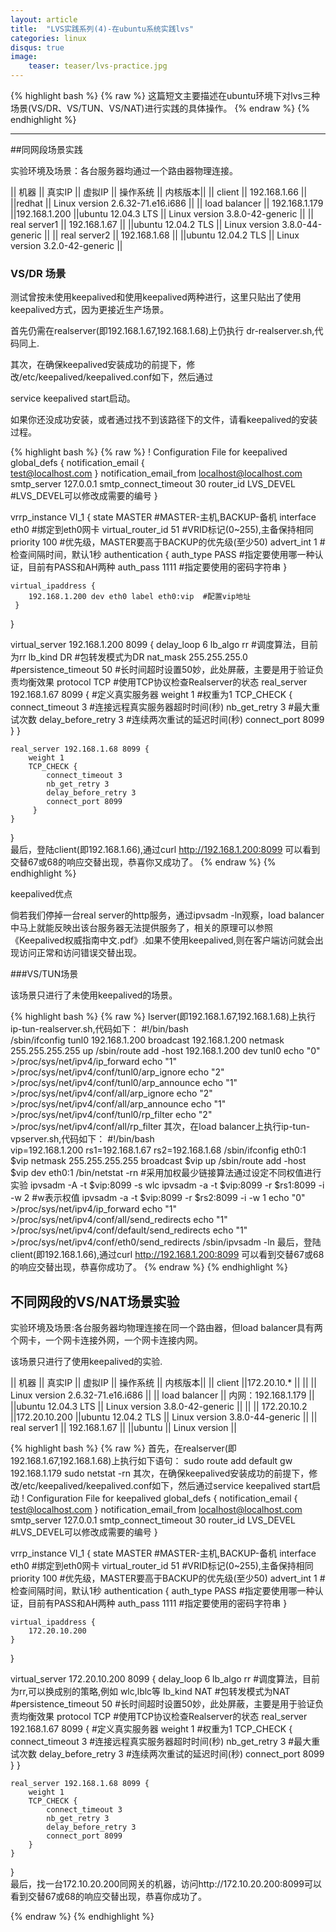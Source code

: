```yaml
---
layout: article
title:  "LVS实践系列(4)-在ubuntu系统实践lvs"
categories: linux
disqus: true
image:
    teaser: teaser/lvs-practice.jpg
---
```


{% highlight bash %}
{% raw %}
这篇短文主要描述在ubuntu环境下对lvs三种场景(VS/DR、VS/TUN、VS/NAT)进行实践的具体操作。
{% endraw %}
{% endhighlight %}

---

##同网段场景实践

实验环境及场景：各台服务器均通过一个路由器物理连接。

|| 机器 || 真实IP || 虚拟IP || 操作系统 || 内核版本||
|| client || 192.168.1.66 || ||redhat || Linux version 2.6.32-71.e16.i686 || 
|| load balancer || 192.168.1.179 ||192.168.1.200 ||ubuntu 12.04.3 LTS || Linux version 3.8.0-42-generic || 
|| real server1 || 192.168.1.67 || ||ubuntu 12.04.2 TLS || Linux version 3.8.0-44-generic || 
|| real server2 || 192.168.1.68 || ||ubuntu 12.04.2 TLS || Linux version 3.2.0-42-generic || 

### VS/DR 场景

测试曾按未使用keepalived和使用keepalived两种进行，这里只贴出了使用keepalived方式，因为更接近生产场景。

首先仍需在realserver(即192.168.1.67,192.168.1.68)上仍执行 dr-realserver.sh,代码同上.

其次，在确保keepalived安装成功的前提下，修改/etc/keepalived/keepalived.conf如下，然后通过

service keepalived start启动。

如果你还没成功安装，或者通过找不到该路径下的文件，请看keepalived的安装过程。

{% highlight bash %}
{% raw %}
! Configuration File for keepalived
global_defs {
    notification_email {                                                                                             
        test@localhost.com
    }
    notification_email_from localhost@localhost.com
    smtp_server 127.0.0.1
    smtp_connect_timeout 30
    router_id LVS_DEVEL   #LVS_DEVEL可以修改成需要的编号
 }
 
 vrrp_instance VI_1 {
    state MASTER #MASTER-主机,BACKUP-备机
    interface eth0 #绑定到eth0网卡
    virtual_router_id 51 #VRID标记(0~255),主备保持相同
    priority 100    #优先级，MASTER要高于BACKUP的优先级(至少50)
    advert_int 1    #检查间隔时间，默认1秒
    authentication {
        auth_type PASS  #指定要使用哪一种认证，目前有PASS和AH两种
        auth_pass 1111  #指定要使用的密码字符串
    }

    virtual_ipaddress {
        192.168.1.200 dev eth0 label eth0:vip  #配置vip地址
     }
 }
 
 virtual_server 192.168.1.200 8099 {
    delay_loop 6
    lb_algo rr  #调度算法，目前为rr 
    lb_kind DR #包转发模式为DR
    nat_mask 255.255.255.0
    #persistence_timeout 50 #长时间超时设置50妙，此处屏蔽，主要是用于验证负责均衡效果
    protocol TCP    #使用TCP协议检查Realserver的状态
    real_server 192.168.1.67 8099 { #定义真实服务器
       weight 1    #权重为1
       TCP_CHECK {
          connect_timeout 3   #连接远程真实服务器超时时间(秒)
          nb_get_retry 3  #最大重试次数
          delay_before_retry 3    #连续两次重试的延迟时间(秒)
          connect_port 8099
       }
    }
 
    real_server 192.168.1.68 8099 {
        weight 1
        TCP_CHECK {
            connect_timeout 3
            nb_get_retry 3
            delay_before_retry 3
            connect_port 8099
         }
    }
 }  
 最后，登陆client(即192.168.1.66),通过curl http://192.168.1.200:8099 可以看到交替67或68的响应交替出现，恭喜你又成功了。
{% endraw %}
{% endhighlight %}

keepalived优点

倘若我们停掉一台real server的http服务，通过ipvsadm -ln观察，load balancer中马上就能反映出该台服务器无法提供服务了，相关的原理可以参照《Keepalived权威指南中文.pdf》.如果不使用keepalived,则在客户端访问就会出现访问正常和访问错误交替出现。


###VS/TUN场景

该场景只进行了未使用keepalived的场景。

{% highlight bash %}
{% raw %}
lserver(即192.168.1.67,192.168.1.68)上执行ip-tun-realserver.sh,代码如下：
#!/bin/bash                                                                                                         
/sbin/ifconfig tunl0 192.168.1.200 broadcast 192.168.1.200 netmask 255.255.255.255 up
/sbin/route add -host 192.168.1.200 dev tunl0
echo "0" >/proc/sys/net/ipv4/ip_forward
echo "1" >/proc/sys/net/ipv4/conf/tunl0/arp_ignore
echo "2" >/proc/sys/net/ipv4/conf/tunl0/arp_announce
echo "1" >/proc/sys/net/ipv4/conf/all/arp_ignore
echo "2" >/proc/sys/net/ipv4/conf/all/arp_announce
echo "1" >/proc/sys/net/ipv4/conf/tunl0/rp_filter
echo "2" >/proc/sys/net/ipv4/conf/all/rp_filter
其次，在load balancer上执行ip-tun-vpserver.sh,代码如下：
#!/bin/bash                                                                                                         
vip=192.168.1.200
rs1=192.168.1.67
rs2=192.168.1.68
/sbin/ifconfig eth0:1 $vip netmask 255.255.255.255 broadcast $vip up
/sbin/route add -host $vip dev eth0:1
/bin/netstat -rn 
#采用加权最少链接算法通过设定不同权值进行实验
ipvsadm -A -t $vip:8099 -s wlc 
ipvsadm -a -t $vip:8099 -r $rs1:8099 -i -w 2 #w表示权值
ipvsadm -a -t $vip:8099 -r $rs2:8099 -i -w 1
echo "0" >/proc/sys/net/ipv4/ip_forward
echo "1" >/proc/sys/net/ipv4/conf/all/send_redirects
echo "1" >/proc/sys/net/ipv4/conf/default/send_redirects
echo "1" >/proc/sys/net/ipv4/conf/eth0/send_redirects
/sbin/ipvsadm -ln
最后，登陆client(即192.168.1.66),通过curl http://192.168.1.200:8099 可以看到交替67或68的响应交替出现，恭喜你成功了。
{% endraw %}
{% endhighlight %}


## 不同网段的VS/NAT场景实验


实验环境及场景:各台服务器均物理连接在同一个路由器，但load balancer具有两个网卡，一个网卡连接外网，一个网卡连接内网。

该场景只进行了使用keepalived的实验.

|| 机器 || 真实IP || 虚拟IP || 操作系统 || 内核版本||
|| client ||172.20.10.* || || || Linux version 2.6.32-71.e16.i686 || 
|| load balancer || 内网：192.168.1.179 || ||ubuntu 12.04.3 LTS || Linux version 3.8.0-42-generic || 
||  || 172.20.10.2 ||172.20.10.200 ||ubuntu 12.04.2 TLS || Linux version 3.8.0-44-generic || 
|| real server1 || 192.168.1.67 || ||ubuntu  || Linux version  || 

{% highlight bash %}
{% raw %}
首先，在realserver(即192.168.1.67,192.168.1.68)上执行如下语句：
sudo route add default gw 192.168.1.179
sudo netstat -rn
其次，在确保keepalived安装成功的前提下，修改/etc/keepalived/keepalived.conf如下，然后通过service keepalived start启动
! Configuration File for keepalived
global_defs {
    notification_email {                                                                                             
        test@localhost.com
    }
    notification_email_from localhost@localhost.com
    smtp_server 127.0.0.1
    smtp_connect_timeout 30
    router_id LVS_DEVEL   #LVS_DEVEL可以修改成需要的编号
}

vrrp_instance VI_1 {
    state MASTER #MASTER-主机,BACKUP-备机
    interface eth0 #绑定到eth0网卡
    virtual_router_id 51 #VRID标记(0~255),主备保持相同
    priority 100    #优先级，MASTER要高于BACKUP的优先级(至少50)
    advert_int 1    #检查间隔时间，默认1秒
    authentication {
        auth_type PASS  #指定要使用哪一种认证，目前有PASS和AH两种
        auth_pass 1111  #指定要使用的密码字符串
    }

    virtual_ipaddress {
        172.20.10.200
    }
}

virtual_server 172.20.10.200 8099 {
    delay_loop 6
    lb_algo rr  #调度算法，目前为rr,可以换成别的策略,例如 wlc,lblc等 
    lb_kind NAT #包转发模式为NAT
    #persistence_timeout 50 #长时间超时设置50妙，此处屏蔽，主要是用于验证负责均衡效果
    protocol TCP    #使用TCP协议检查Realserver的状态
    real_server 192.168.1.67 8099 { #定义真实服务器
        weight 1    #权重为1
        TCP_CHECK {
            connect_timeout 3   #连接远程真实服务器超时时间(秒)
            nb_get_retry 3  #最大重试次数
            delay_before_retry 3    #连续两次重试的延迟时间(秒)
            connect_port 8099
        }
    }

    real_server 192.168.1.68 8099 {
        weight 1
        TCP_CHECK {
            connect_timeout 3
            nb_get_retry 3
            delay_before_retry 3
            connect_port 8099
        }
    }
}    
最后，找一台172.10.20.200同网关的机器，访问http://172.10.20.200:8099可以看到交替67或68的响应交替出现，恭喜你成功了。

{% endraw %}
{% endhighlight %}

